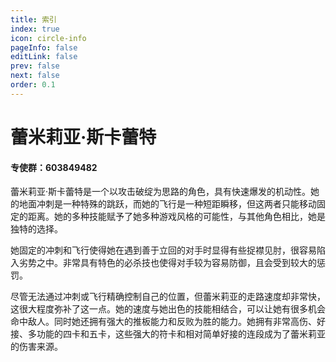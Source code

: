```yaml
---
title: 索引
index: true
icon: circle-info
pageInfo: false
editLink: false
prev: false
next: false
order: 0.1
---
```

#
# 蕾米莉亚·斯卡蕾特
#### **专使群：603849482**



蕾米莉亚·斯卡蕾特是一个以攻击破绽为思路的角色，具有快速爆发的机动性。她的地面冲刺是一种特殊的跳跃，而她的飞行是一种短距瞬移，但这两者只能移动固定的距离。她的多种技能赋予了她多种游戏风格的可能性，与其他角色相比，她是独特的选择。

她固定的冲刺和飞行使得她在遇到善于立回的对手时显得有些捉襟见肘，很容易陷入劣势之中。非常具有特色的必杀技也使得对手较为容易防御，且会受到较大的惩罚。

尽管无法通过冲刺或飞行精确控制自己的位置，但蕾米莉亚的走路速度却非常快，这很大程度弥补了这一点。她的速度与她出色的技能相结合，可以让她有很多机会命中敌人。同时她还拥有强大的推板能力和反败为胜的能力。她拥有非常高伤、好接、多功能的四卡和五卡，这些强大的符卡和相对简单好接的连段成为了蕾米莉亚的伤害来源。